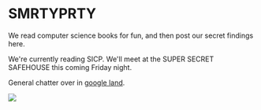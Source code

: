 SMRTYPRTY
=========

We read computer science books for fun, and then post our secret findings here.


We're currently reading SICP. We'll meet at the SUPER SECRET SAFEHOUSE this coming Friday night.

General chatter over in <a href="https://plus.google.com/communities/101341712823792967748">google land</a>.

<img src="https://raw.github.com/CompSciCabal/SMRTYPRTY/master/resources/our-mascot.png">
